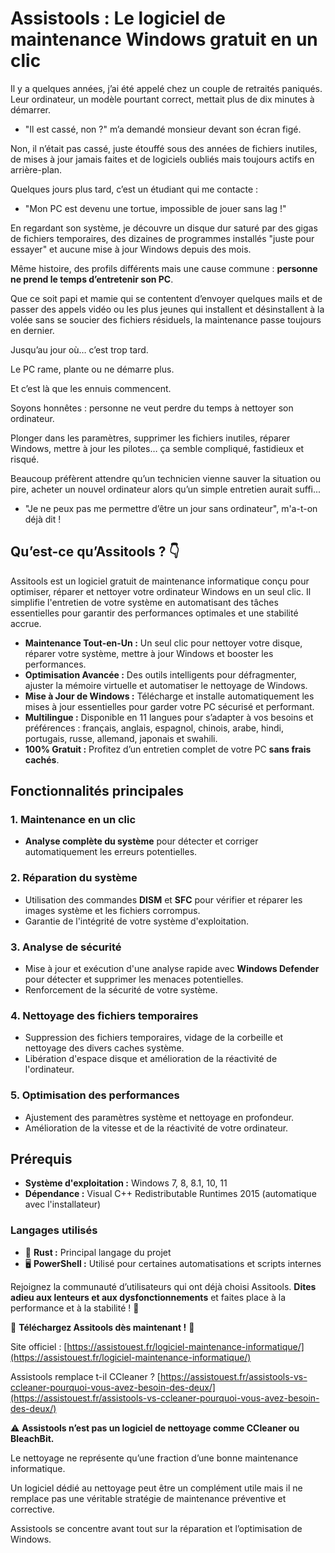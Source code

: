 # Assistools : Le logiciel de maintenance Windows gratuit en un clic

Il y a quelques années, j’ai été appelé chez un couple de retraités paniqués. Leur ordinateur, un modèle pourtant correct, mettait plus de dix minutes à démarrer.  
- "Il est cassé, non ?" m’a demandé monsieur devant son écran figé.

Non, il n’était pas cassé, juste étouffé sous des années de fichiers inutiles, de mises à jour jamais faites et de logiciels oubliés mais toujours actifs en arrière-plan.

Quelques jours plus tard, c’est un étudiant qui me contacte :  
- "Mon PC est devenu une tortue, impossible de jouer sans lag !"

En regardant son système, je découvre un disque dur saturé par des gigas de fichiers temporaires, des dizaines de programmes installés "juste pour essayer" et aucune mise à jour Windows depuis des mois.

Même histoire, des profils différents mais une cause commune : **personne ne prend le temps d’entretenir son PC**.

Que ce soit papi et mamie qui se contentent d’envoyer quelques mails et de passer des appels vidéo ou les plus jeunes qui installent et désinstallent à la volée sans se soucier des fichiers résiduels, la maintenance passe toujours en dernier.

Jusqu’au jour où… c’est trop tard.

Le PC rame, plante ou ne démarre plus.

Et c’est là que les ennuis commencent.

Soyons honnêtes : personne ne veut perdre du temps à nettoyer son ordinateur.

Plonger dans les paramètres, supprimer les fichiers inutiles, réparer Windows, mettre à jour les pilotes… ça semble compliqué, fastidieux et risqué.

Beaucoup préfèrent attendre qu’un technicien vienne sauver la situation ou pire, acheter un nouvel ordinateur alors qu’un simple entretien aurait suffi...  
- "Je ne peux pas me permettre d’être un jour sans ordinateur", m'a-t-on déjà dit !

## Qu’est-ce qu’Assitools ? 👇

Assitools est un logiciel gratuit de maintenance informatique conçu pour optimiser, réparer et nettoyer votre ordinateur Windows en un seul clic. Il simplifie l'entretien de votre système en automatisant des tâches essentielles pour garantir des performances optimales et une stabilité accrue.

- **Maintenance Tout-en-Un :** Un seul clic pour nettoyer votre disque, réparer votre système, mettre à jour Windows et booster les performances.
- **Optimisation Avancée :** Des outils intelligents pour défragmenter, ajuster la mémoire virtuelle et automatiser le nettoyage de Windows.
- **Mise à Jour de Windows :** Télécharge et installe automatiquement les mises à jour essentielles pour garder votre PC sécurisé et performant.  
- **Multilingue :** Disponible en 11 langues pour s’adapter à vos besoins et préférences : français, anglais, espagnol, chinois, arabe, hindi, portugais, russe, allemand, japonais et swahili.
- **100% Gratuit :** Profitez d’un entretien complet de votre PC **sans frais cachés**.

## Fonctionnalités principales

### 1. Maintenance en un clic
- **Analyse complète du système** pour détecter et corriger automatiquement les erreurs potentielles.

### 2. Réparation du système
- Utilisation des commandes **DISM** et **SFC** pour vérifier et réparer les images système et les fichiers corrompus.
- Garantie de l'intégrité de votre système d'exploitation.

### 3. Analyse de sécurité
- Mise à jour et exécution d'une analyse rapide avec **Windows Defender** pour détecter et supprimer les menaces potentielles.
- Renforcement de la sécurité de votre système.

### 4. Nettoyage des fichiers temporaires
- Suppression des fichiers temporaires, vidage de la corbeille et nettoyage des divers caches système.
- Libération d'espace disque et amélioration de la réactivité de l'ordinateur.

### 5. Optimisation des performances
- Ajustement des paramètres système et nettoyage en profondeur.
- Amélioration de la vitesse et de la réactivité de votre ordinateur.

## Prérequis
- **Système d'exploitation :** Windows 7, 8, 8.1, 10, 11
- **Dépendance :** Visual C++ Redistributable Runtimes 2015 (automatique avec l'installateur)

### Langages utilisés
- 🦀 **Rust :** Principal langage du projet  
- 🖥️ **PowerShell :** Utilisé pour certaines automatisations et scripts internes

Rejoignez la communauté d’utilisateurs qui ont déjà choisi Assitools. **Dites adieu aux lenteurs et aux dysfonctionnements** et faites place à la performance et à la stabilité ! 🚀

🔽 **Téléchargez Assitools dès maintenant !** 🔽  

Site officiel : [https://assistouest.fr/logiciel-maintenance-informatique/](https://assistouest.fr/logiciel-maintenance-informatique/)

Assistools remplace t-il CCleaner ? [https://assistouest.fr/assistools-vs-ccleaner-pourquoi-vous-avez-besoin-des-deux/](https://assistouest.fr/assistools-vs-ccleaner-pourquoi-vous-avez-besoin-des-deux/) 

⚠️ **Assistools n’est pas un logiciel de nettoyage comme CCleaner ou BleachBit.**  

Le nettoyage ne représente qu’une fraction d’une bonne maintenance informatique.

Un logiciel dédié au nettoyage peut être un complément utile mais il ne remplace pas une véritable stratégie de maintenance préventive et corrective.

Assistools se concentre avant tout sur la réparation et l’optimisation de Windows.
